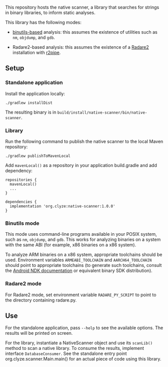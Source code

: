 This repository hosts the native scanner, a library that searches for
strings in binary libraries, to inform static analyses.

This library has the following modes:

* [binutils-based](https://www.gnu.org/software/binutils/) analysis: this assumes the existence of utilities
  such as `nm`, `objdump`, and `gdb`.

* Radare2-based analysis: this assumes the existence of a
  [Radare2](https://rada.re/) installation with
  [r2pipe](https://github.com/radareorg/radare2-r2pipe).

## Setup ##

### Standalone application ###

Install the application locally:

```
./gradlew installDist
```

The resulting binary is in `build/install/native-scanner/bin/native-scanner`.

### Library ###

Run the following command to publish the native scanner to the local
Maven repository:

```
./gradlew publishToMavenLocal
```

Add `mavenLocal()` as a repository in your application build.gradle
and add dependency:

```
repositories {
  mavenLocal()
  ...
}

dependencies {
  implementation 'org.clyze:native-scanner:1.0.0'
}
```

### Binutils mode ###

This mode uses command-line programs available in your POSIX system,
such as `nm`, `objdump`, and `gdb`. This works for analyzing binaries
on a system with the same ABI (for example, x86 binaries on a x86
system).

To analyze ARM binaries on a x86 system, appropriate toolchains should
be used. Environment variables `ARMEABI_TOOLCHAIN` and
`AARCH64_TOOLCHAIN` should point to appropriate toolchains (to
generate such toolchains, consult the [Android NDK
documentation](https://developer.android.com/ndk/guides/standalone_toolchain)
or equivalent binary SDK distribution).

### Radare2 mode ###

For Radare2 mode, set environment variable `RADARE_PY_SCRIPT` to
point to the directory containing radare.py.

## Use ##

For the standalone application, pass `--help` to see the available
options. The results will be printed on screen.

For the library, instantiate a NativeScanner object and use its
`scanLib()` method to scan a native library. To consume the results,
implement interface `DatabaseConsumer`. See the standalone entry point
org.clyze.scanner.Main.main() for an actual piece of code using this
library.
